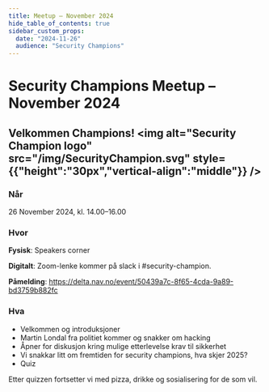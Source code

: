 ```yaml
---
title: Meetup – November 2024
hide_table_of_contents: true
sidebar_custom_props:
  date: "2024-11-26"
  audience: "Security Champions"
---
```


# Security Champions Meetup – November 2024

## Velkommen Champions! <img alt="Security Champion logo" src="/img/SecurityChampion.svg" style={{"height":"30px","vertical-align":"middle"}} />

### Når

26 November 2024, kl. 14.00–16.00

### Hvor

**Fysisk**: Speakers corner

**Digitalt**: Zoom-lenke kommer på slack i #security-champion.

**Påmelding**: https://delta.nav.no/event/50439a7c-8f65-4cda-9a89-bd3759b882fc

### Hva

- Velkommen og introduksjoner
- Martin Londal fra politiet kommer og snakker om hacking
- Åpner for diskusjon kring mulige etterlevelse krav til sikkerhet
- Vi snakkar litt om fremtiden for security champions, hva skjer 2025?
- Quiz

Etter quizzen fortsetter vi med pizza, drikke og sosialisering for de som vil.
